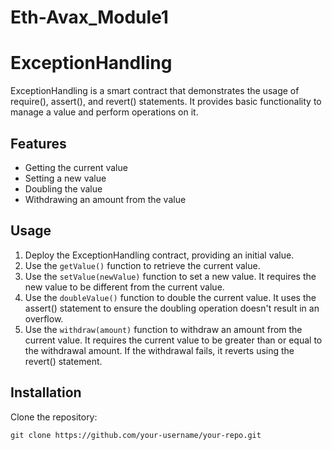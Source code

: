 # Eth-Avax_Module1
# ExceptionHandling

ExceptionHandling is a smart contract that demonstrates the usage of require(), assert(), and revert() statements. It provides basic functionality to manage a value and perform operations on it.

## Features

- Getting the current value
- Setting a new value
- Doubling the value
- Withdrawing an amount from the value

## Usage

1. Deploy the ExceptionHandling contract, providing an initial value.
2. Use the `getValue()` function to retrieve the current value.
3. Use the `setValue(newValue)` function to set a new value. It requires the new value to be different from the current value.
4. Use the `doubleValue()` function to double the current value. It uses the assert() statement to ensure the doubling operation doesn't result in an overflow.
5. Use the `withdraw(amount)` function to withdraw an amount from the current value. It requires the current value to be greater than or equal to the withdrawal amount. If the withdrawal fails, it reverts using the revert() statement.

## Installation

Clone the repository:

```shell
git clone https://github.com/your-username/your-repo.git
